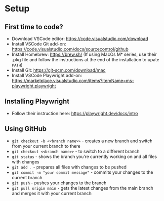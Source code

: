 # Setup
## First time to code?
- Download VSCode editor: https://code.visualstudio.com/download
- Install VSCode Git add-on: https://code.visualstudio.com/docs/sourcecontrol/github
- Install Homebrew: https://brew.sh/ (If using MacOs M* series, use their .pkg file and follow the instructions at the end of the installation to upate `PATH`)
- Install Git: https://git-scm.com/download/mac
- Install VSCode Playwright add-on: https://marketplace.visualstudio.com/items?itemName=ms-playwright.playwright

## Installing Playwright
- Follow their instruction here: https://playwright.dev/docs/intro

## Using GitHub
- `git checkout -b <<branch name>>` - creates a new branch and switch from your current branch to there
- `git checkout <<branch name>>` - to switch to a different branch
- `git status` - shows the branch you're currently working on and all files with changes
- `git add .` - prepares all files with changes to be pushed
- `git commit -m "your commit message"` - commits your changes to the current branch
- `git push` - pushes your changes to the branch
- `git pull origin main` - gets the latest changes from the main branch and merges it with your current branch
